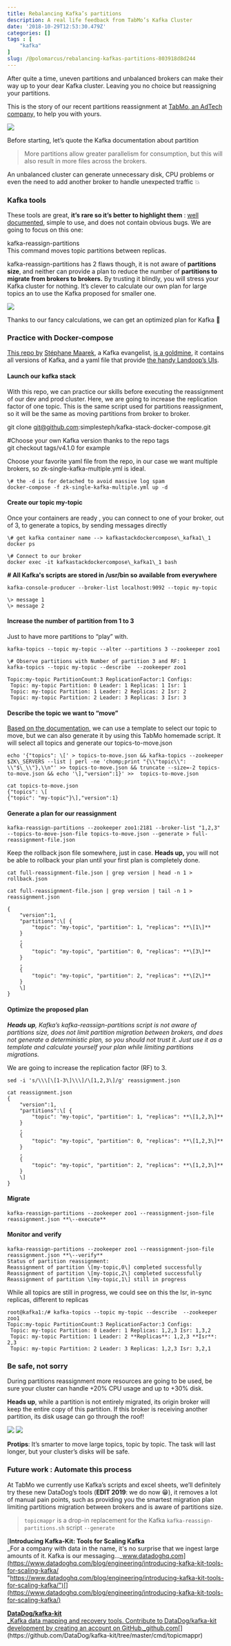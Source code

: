 ```yaml
---
title: Rebalancing Kafka’s partitions
description: A real life feedback from TabMo’s Kafka Cluster
date: '2018-10-29T12:53:30.479Z'
categories: []
tags : [
    "kafka"
]
slug: /@polomarcus/rebalancing-kafkas-partitions-803918d8d244
---
```


After quite a time, uneven partitions and unbalanced brokers can make their way up to your dear Kafka cluster. Leaving you no choice but reassigning your partitions.

This is the story of our recent partitions reassignment at [TabMo, an AdTech company,](http://tabmo.io/) to help you with yours.

![](https://cdn-images-1.medium.com/max/1200/1*ef-RZJwEZ93kkLAGCFhgBg.png)

Before starting, let’s quote the Kafka documentation about partition

> More partitions allow greater parallelism for consumption, but this will also result in more files across the brokers.

An unbalanced cluster can generate unnecessary disk, CPU problems or even the need to add another broker to handle unexpected traffic 💥

### Kafka tools

These tools are great, **it’s rare so it’s better to highlight them** : [well documented](http://kafka.apache.org/documentation.html#basic_ops_automigrate), simple to use, and does not contain obvious bugs. We are going to focus on this one:

kafka-reassign-partitions  
This command moves topic partitions between replicas.

kafka-reassign-partitions has 2 flaws though, it is not aware of **partitions size**, and neither can provide a plan to reduce the number of **partitions to migrate from brokers to brokers.** By trusting it blindly, you will stress your Kafka cluster for nothing. It’s clever to calculate our own plan for large topics an to use the Kafka proposed for smaller one.

![](https://cdn-images-1.medium.com/max/1200/1*Xf4zjEtiAsi2j4KTfVge_g.png)

Thanks to our fancy calculations, we can get an optimized plan for Kafka 🔬

### Practice with Docker-compose

[This repo by](https://github.com/simplesteph/kafka-stack-docker-compose/) [Stéphane Maarek](https://medium.com/u/98189c4cef0), a Kafka evangelist, [is a goldmine](https://github.com/simplesteph/kafka-stack-docker-compose/), it contains all versions of Kafka, and a yaml file that provide [the handy Landoop’s UIs](https://github.com/Landoop/kafka-topics-ui).

#### Launch our kafka stack

With this repo, we can practice our skills before executing the reassignment of our dev and prod cluster. Here, we are going to increase the replication factor of one topic. This is the same script used for partitions reassignment, so it will be the same as moving partitions from broker to broker.

git clone [git@github.com](mailto:git@github.com):simplesteph/kafka-stack-docker-compose.git

#Choose your own Kafka version thanks to the repo tags   
git checkout tags/v4.1.0 for example

Choose your favorite yaml file from the repo, in our case we want multiple brokers, so zk-single-kafka-multiple.yml is ideal.
```
\# the -d is for detached to avoid massive log spam  
docker-compose -f zk-single-kafka-multiple.yml up -d
```
#### Create our topic my-topic

Once your containers are ready , you can connect to one of your broker, out of 3, to generate a topics, by sending messages directly
```
\# get kafka container name --> kafkastackdockercompose\_kafka1\_1  
docker ps

\# Connect to our broker  
docker exec -it kafkastackdockercompose\_kafka1\_1 bash
```
**\# All Kafka's scripts are stored in /usr/bin so available from everywhere**  
```
kafka-console-producer --broker-list localhost:9092 --topic my-topic

\> message 1  
\> message 2
```
#### Increase the number of partition from 1 to 3

Just to have more partitions to “play” with.

```
kafka-topics --topic my-topic --alter --partitions 3 --zookeeper zoo1

\# Observe partitions with Number of partition 3 and RF: 1  
kafka-topics --topic my-topic --describe  --zookeeper zoo1

Topic:my-topic PartitionCount:3 ReplicationFactor:1 Configs:  
 Topic: my-topic Partition: 0 Leader: 1 Replicas: 1 Isr: 1  
 Topic: my-topic Partition: 1 Leader: 2 Replicas: 2 Isr: 2  
 Topic: my-topic Partition: 2 Leader: 3 Replicas: 3 Isr: 3
```
#### Describe the topic we want to “move”

[Based on the documentation](http://kafka.apache.org/documentation.html#basic_ops_automigrate), we can use a template to select our topic to move, but we can also generate it by using this TabMo homemade script. It will select all topics and generate our topics-to-move.json
```
echo '{"topics": \[' > topics-to-move.json && kafka-topics --zookeeper $ZK\_SERVERS --list | perl -ne 'chomp;print "{\\"topic\\": \\"$\_\\"},\\n"' >> topics-to-move.json && truncate --size=-2 topics-to-move.json && echo '\],"version":1}' >>  topics-to-move.json

cat topics-to-move.json  
{"topics": \[  
{"topic": "my-topic"}\],"version":1}
```
#### Generate a plan for our reassignment
```
kafka-reassign-partitions --zookeeper zoo1:2181 --broker-list "1,2,3" --topics-to-move-json-file topics-to-move.json --generate > full-reassignment-file.json
```
Keep the rollback json file somewhere, just in case. **Heads up,** you will not be able to rollback your plan until your first plan is completely done.
```
cat full-reassignment-file.json | grep version | head -n 1 > rollback.json

cat full-reassignment-file.json | grep version | tail -n 1 > reassignment.json

{  
    "version":1,  
    "partitions":\[ {  
        "topic": "my-topic", "partition": 1, "replicas": **\[1\]**  
    }  
    ,  
    {  
        "topic": "my-topic", "partition": 0, "replicas": **\[3\]**  
    }  
    ,  
    {  
        "topic": "my-topic", "partition": 2, "replicas": **\[2\]**  
    }  
    \]  
}
```
#### Optimize the proposed plan

**_Heads up_**_, Kafka’s kafka-reassign-partitions script is not aware of partitions size, does not limit partition migration between brokers, and does not generate a deterministic plan, so you should not trust it. Just use it as a template and calculate yourself your plan while limiting partitions migrations._

We are going to increase the replication factor (RF) to 3.
```
sed -i 's/\\\[\[1-3\]\\\]/\[1,2,3\]/g' reassignment.json

cat reassignment.json  
{  
    "version":1,  
    "partitions":\[ {  
        "topic": "my-topic", "partition": 1, "replicas": **\[1,2,3\]**  
    }  
    ,  
    {  
        "topic": "my-topic", "partition": 0, "replicas": **\[1,2,3\]**  
    }  
    ,  
    {  
        "topic": "my-topic", "partition": 2, "replicas": **\[1,2,3\]**  
    }  
    \]  
}
```
#### Migrate
```
kafka-reassign-partitions --zookeeper zoo1 --reassignment-json-file reassignment.json **\--execute**
```
#### Monitor and verify
```
kafka-reassign-partitions --zookeeper zoo1 --reassignment-json-file reassignment.json **\--verify**  
Status of partition reassignment:   
Reassignment of partition \[my-topic,0\] completed successfully  
Reassignment of partition \[my-topic,2\] completed successfully  
Reassignment of partition \[my-topic,1\] still in progress
```
While all topics are still in progress, we could see on this the Isr, in-sync replicas, different to replicas
```
root@kafka1:/# kafka-topics --topic my-topic --describe  --zookeeper zoo1  
Topic:my-topic PartitionCount:3 ReplicationFactor:3 Configs:  
 Topic: my-topic Partition: 0 Leader: 1 Replicas: 1,2,3 Isr: 1,3,2  
 Topic: my-topic Partition: 1 Leader: 2 **Replicas**: 1,2,3 **Isr**: 2,3  
 Topic: my-topic Partition: 2 Leader: 3 Replicas: 1,2,3 Isr: 3,2,1
```
### Be safe, not sorry

During partitions reassignment more resources are going to be used, be sure your cluster can handle +20% CPU usage and up to +30% disk.

**Heads up**, while a partition is not entirely migrated, its origin broker will keep the entire copy of this partition. If this broker is receiving another partition, its disk usage can go through the roof!

![](https://cdn-images-1.medium.com/max/800/1*wiZLmuu82AVQKqtxB_NJ6A.png)
![](https://cdn-images-1.medium.com/max/800/1*E-efxXU8PgTlBPbDeXHLdg.png)

**Protips**: It’s smarter to move large topics, topic by topic. The task will last longer, but your cluster’s disks will be safe.

### Future work : Automate this process

At TabMo we currently use Kafka’s scripts and excel sheets, we’ll definitely try these new DataDog’s tools (**EDIT 2019**: we do now 😁), it removes a lot of manual pain points, such as providing you the smartest migration plan limiting partitions migration between brokers and is aware of partitions size.

> `topicmappr` is a drop-in replacement for the Kafka `kafka-reassign-partitions.sh` script `--generate`

[**Introducing Kafka-Kit: Tools for Scaling Kafka**  
_For a company with data in the name, it's no surprise that we ingest large amounts of it. Kafka is our messaging…_www.datadoghq.com](https://www.datadoghq.com/blog/engineering/introducing-kafka-kit-tools-for-scaling-kafka/ "https://www.datadoghq.com/blog/engineering/introducing-kafka-kit-tools-for-scaling-kafka/")[](https://www.datadoghq.com/blog/engineering/introducing-kafka-kit-tools-for-scaling-kafka/)

[**DataDog/kafka-kit**  
_Kafka data mapping and recovery tools. Contribute to DataDog/kafka-kit development by creating an account on GitHub._github.com](https://github.com/DataDog/kafka-kit/tree/master/cmd/topicmappr "https://github.com/DataDog/kafka-kit/tree/master/cmd/topicmappr")[](https://github.com/DataDog/kafka-kit/tree/master/cmd/topicmappr)
